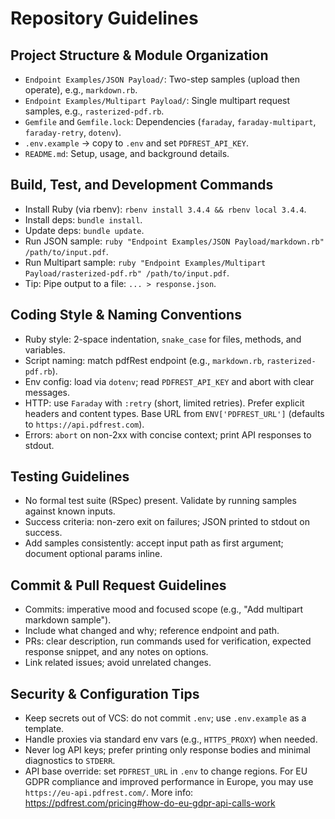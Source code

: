 # Repository Guidelines

## Project Structure & Module Organization
- `Endpoint Examples/JSON Payload/`: Two-step samples (upload then operate), e.g., `markdown.rb`.
- `Endpoint Examples/Multipart Payload/`: Single multipart request samples, e.g., `rasterized-pdf.rb`.
- `Gemfile` and `Gemfile.lock`: Dependencies (`faraday`, `faraday-multipart`, `faraday-retry`, `dotenv`).
- `.env.example` → copy to `.env` and set `PDFREST_API_KEY`.
- `README.md`: Setup, usage, and background details.

## Build, Test, and Development Commands
- Install Ruby (via rbenv): `rbenv install 3.4.4 && rbenv local 3.4.4`.
- Install deps: `bundle install`.
- Update deps: `bundle update`.
- Run JSON sample: `ruby "Endpoint Examples/JSON Payload/markdown.rb" /path/to/input.pdf`.
- Run Multipart sample: `ruby "Endpoint Examples/Multipart Payload/rasterized-pdf.rb" /path/to/input.pdf`.
- Tip: Pipe output to a file: `... > response.json`.

## Coding Style & Naming Conventions
- Ruby style: 2-space indentation, `snake_case` for files, methods, and variables.
- Script naming: match pdfRest endpoint (e.g., `markdown.rb`, `rasterized-pdf.rb`).
- Env config: load via `dotenv`; read `PDFREST_API_KEY` and abort with clear messages.
- HTTP: use `Faraday` with `:retry` (short, limited retries). Prefer explicit headers and content types. Base URL from `ENV['PDFREST_URL']` (defaults to `https://api.pdfrest.com`).
- Errors: `abort` on non-2xx with concise context; print API responses to stdout.

## Testing Guidelines
- No formal test suite (RSpec) present. Validate by running samples against known inputs.
- Success criteria: non-zero exit on failures; JSON printed to stdout on success.
- Add samples consistently: accept input path as first argument; document optional params inline.

## Commit & Pull Request Guidelines
- Commits: imperative mood and focused scope (e.g., "Add multipart markdown sample").
- Include what changed and why; reference endpoint and path.
- PRs: clear description, run commands used for verification, expected response snippet, and any notes on options.
- Link related issues; avoid unrelated changes.

## Security & Configuration Tips
- Keep secrets out of VCS: do not commit `.env`; use `.env.example` as a template.
- Handle proxies via standard env vars (e.g., `HTTPS_PROXY`) when needed.
- Never log API keys; prefer printing only response bodies and minimal diagnostics to `STDERR`.
- API base override: set `PDFREST_URL` in `.env` to change regions. For EU GDPR compliance and improved performance in Europe, you may use `https://eu-api.pdfrest.com/`. More info: https://pdfrest.com/pricing#how-do-eu-gdpr-api-calls-work

